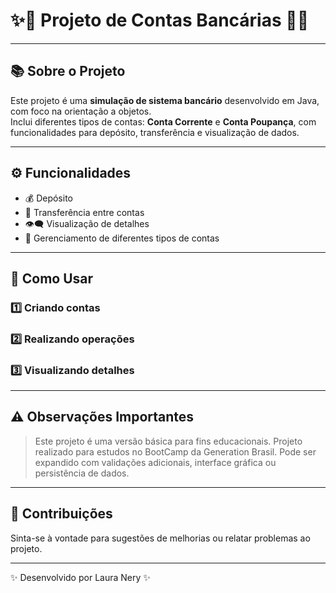 # ✨🌟 Projeto de Contas Bancárias 🌟✨

---

## 📚 Sobre o Projeto

Este projeto é uma **simulação de sistema bancário** desenvolvido em Java, com foco na orientação a objetos.  
Inclui diferentes tipos de contas: **Conta Corrente** e **Conta Poupança**, com funcionalidades para depósito, transferência e visualização de dados.

---

## ⚙️ Funcionalidades

- 💰 Depósito
- 🔄 Transferência entre contas
- 👁️‍🗨️ Visualização de detalhes
- 🏦 Gerenciamento de diferentes tipos de contas

---


## 🚀 Como Usar

### 1️⃣ Criando contas
### 2️⃣ Realizando operações
### 3️⃣ Visualizando detalhes


---

## ⚠️ Observações Importantes

> Este projeto é uma versão básica para fins educacionais.
> Projeto realizado para estudos no BootCamp da Generation Brasil.
> Pode ser expandido com validações adicionais, interface gráfica ou persistência de dados.


---

## 🤝 Contribuições

Sinta-se à vontade para sugestões de melhorias ou relatar problemas ao projeto.


---

✨ Desenvolvido por Laura Nery ✨
